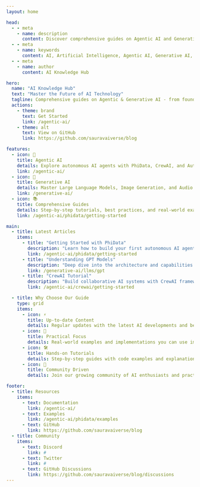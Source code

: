 ```yaml
---
layout: home

head:
  - - meta
    - name: description
      content: Discover comprehensive guides on Agentic AI and Generative AI technologies. Learn about PhiData, CrewAI, AutoGen, LLMs, and more.
  - - meta
    - name: keywords
      content: AI, Artificial Intelligence, Agentic AI, Generative AI, PhiData, CrewAI, AutoGen, LLMs, Machine Learning
  - - meta
    - name: author
      content: AI Knowledge Hub

hero:
  name: "AI Knowledge Hub"
  text: "Master the Future of AI Technology"
  tagline: Comprehensive guides on Agentic & Generative AI - from foundational concepts to advanced implementations.
  actions:
    - theme: brand
      text: Get Started
      link: /agentic-ai/
    - theme: alt
      text: View on GitHub
      link: https://github.com/sauravaiverse/blog

features:
  - icon: 🤖
    title: Agentic AI
    details: Explore autonomous AI agents with PhiData, CrewAI, and AutoGen. Learn to build intelligent systems that can reason and act independently.
    link: /agentic-ai/
  - icon: 🎨
    title: Generative AI
    details: Master Large Language Models, Image Generation, and Audio Synthesis. Create cutting-edge AI applications with practical examples.
    link: /generative-ai/
  - icon: 📚
    title: Comprehensive Guides
    details: Step-by-step tutorials, best practices, and real-world examples to help you implement AI solutions effectively.
    link: /agentic-ai/phidata/getting-started

main:
  - title: Latest Articles
    items:
      - title: "Getting Started with PhiData"
        description: "Learn how to build your first autonomous AI agent with PhiData"
        link: /agentic-ai/phidata/getting-started
      - title: "Understanding GPT Models"
        description: "Deep dive into the architecture and capabilities of GPT models"
        link: /generative-ai/llms/gpt
      - title: "CrewAI Tutorial"
        description: "Build collaborative AI systems with CrewAI framework"
        link: /agentic-ai/crewai/getting-started

  - title: Why Choose Our Guide
    type: grid
    items:
      - icon: ⚡️
        title: Up-to-date Content
        details: Regular updates with the latest AI developments and best practices
      - icon: 🎯
        title: Practical Focus
        details: Real-world examples and implementations you can use immediately
      - icon: 🛠️
        title: Hands-on Tutorials
        details: Step-by-step guides with code examples and explanations
      - icon: 🤝
        title: Community Driven
        details: Join our growing community of AI enthusiasts and practitioners

footer:
  - title: Resources
    items:
      - text: Documentation
        link: /agentic-ai/
      - text: Examples
        link: /agentic-ai/phidata/examples
      - text: GitHub
        link: https://github.com/sauravaiverse/blog
  - title: Community
    items:
      - text: Discord
        link: #
      - text: Twitter
        link: #
      - text: GitHub Discussions
        link: https://github.com/sauravaiverse/blog/discussions
---
```


<style>
/* Enhanced color variables */
:root {
  /* Primary colors */
  --vp-c-brand: #3eaf7c;
  --vp-c-brand-light: #4abf8a;
  --vp-c-brand-lighter: #5ccf9a;
  --vp-c-brand-dark: #369f6b;
  --vp-c-brand-darker: #2e8f5f;

  /* Custom gradients */
  --vp-home-hero-name-color: transparent;
  --vp-home-hero-name-background: linear-gradient(120deg, var(--vp-c-brand) 30%, #41d1ff);
  --vp-home-hero-image-background-image: linear-gradient(-45deg, var(--vp-c-brand) 50%, #47caff 50%);
  --vp-home-hero-image-filter: blur(40px);

  /* Typography */
  --vp-font-family-base: 'Inter', -apple-system, BlinkMacSystemFont, 'Segoe UI', Roboto, Oxygen, Ubuntu, Cantarell, 'Fira Sans', 'Droid Sans', 'Helvetica Neue', sans-serif;
  --vp-font-family-mono: 'Fira Code', Menlo, Monaco, Consolas, 'Courier New', monospace;

  /* Custom properties */
  --content-width: 900px;
  --sidebar-width: 272px;
}

/* Dark mode customization */
.dark {
  --vp-c-bg: #1a1a1a;
  --vp-c-bg-soft: #242424;
  --vp-c-bg-mute: #2f2f2f;
}

/* Responsive design */
@media (min-width: 640px) {
  :root {
    --vp-home-hero-image-filter: blur(50px);
  }
}

@media (min-width: 960px) {
  :root {
    --vp-home-hero-image-filter: blur(60px);
  }
}

/* Enhanced typography */
.vp-doc h1 {
  font-size: 2.6rem;
  line-height: 1.2;
  letter-spacing: -0.02em;
}

.vp-doc h2 {
  font-size: 1.8rem;
  line-height: 1.4;
  margin: 48px 0 16px;
  border-top: 1px solid var(--vp-c-divider);
  padding-top: 24px;
}

/* Enhanced link styles */
.vp-doc a {
  text-decoration: none;
  transition: color 0.2s ease;
}

.vp-doc a:hover {
  color: var(--vp-c-brand);
}

/* Enhanced code blocks */
.vp-doc pre {
  border-radius: 8px;
  margin: 16px 0;
}

/* Enhanced button styles */
.vp-button {
  transition: all 0.2s ease;
  border-radius: 8px;
}

.vp-button:hover {
  transform: translateY(-1px);
  box-shadow: 0 4px 12px rgba(0, 0, 0, 0.1);
}
</style>
